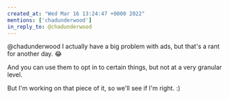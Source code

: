 ```yaml
---
created_at: "Wed Mar 16 13:24:47 +0000 2022"
mentions: ['chadunderwood']
in_reply_to: @chadunderwood
---
```


@chadunderwood I actually have a big problem with ads, but that's a rant for another day. 😂

And you can use them to opt in to certain things, but not at a very granular level. 

But I'm working on that piece of it, so we'll see if I'm right. :)
